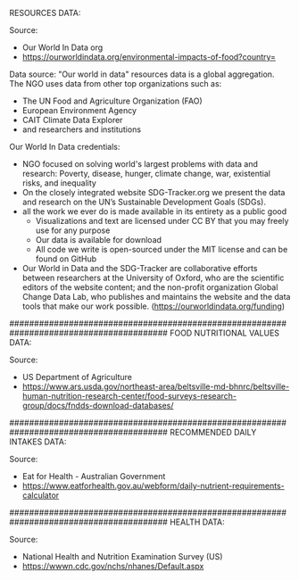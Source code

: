 RESOURCES DATA:

Source:
- Our World In Data org
- https://ourworldindata.org/environmental-impacts-of-food?country=

Data source:
"Our world in data" resources data is a global aggregation. The NGO uses data from other top organizations such as:
- The UN Food and Agriculture Organization (FAO) 
- European Environment Agency
- CAIT Climate Data Explorer
- and researchers and institutions


Our World In Data credentials:
- NGO focused on solving world's largest problems with data and research: Poverty, disease, hunger, climate change, war, existential risks, and inequality
- On the closely integrated website SDG-Tracker.org we present the data and research on the UN’s Sustainable Development Goals (SDGs).
- all the work we ever do is made available in its entirety as a public good
    - Visualizations and text are licensed under CC BY that you may freely use for any purpose
    - Our data is available for download
    - All code we write is open-sourced under the MIT license and can be found on GitHub
- Our World in Data and the SDG-Tracker are collaborative efforts between researchers at the University of Oxford, who are the scientific editors of the website content; and the non-profit organization Global Change Data Lab, who publishes and maintains the website and the data tools that make our work possible. (https://ourworldindata.org/funding)

########################################################################################
FOOD NUTRITIONAL VALUES DATA:

Source:
- US Department of Agriculture
- https://www.ars.usda.gov/northeast-area/beltsville-md-bhnrc/beltsville-human-nutrition-research-center/food-surveys-research-group/docs/fndds-download-databases/


########################################################################################
RECOMMENDED DAILY INTAKES DATA:

Source:
- Eat for Health - Australian Government
- https://www.eatforhealth.gov.au/webform/daily-nutrient-requirements-calculator

########################################################################################
HEALTH DATA:

Source:
- National Health and Nutrition Examination Survey (US)
- https://wwwn.cdc.gov/nchs/nhanes/Default.aspx